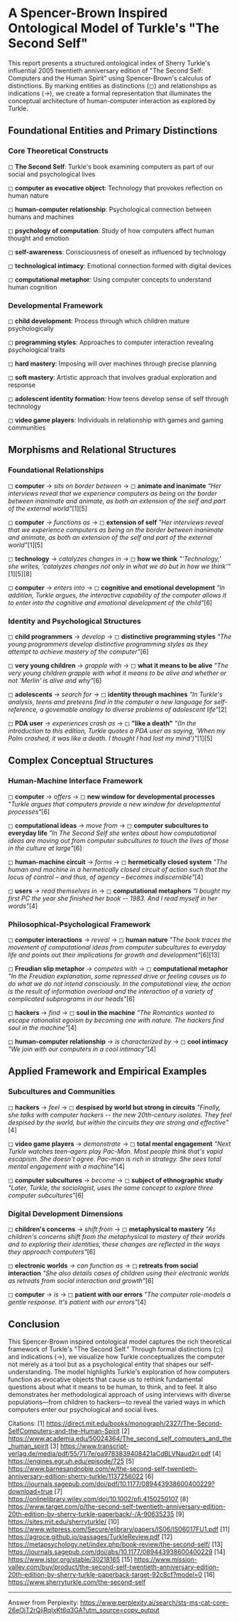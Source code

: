 # A Spencer-Brown Inspired Ontological Model of Turkle's "The Second Self"

This report presents a structured ontological index of Sherry Turkle's influential 2005 twentieth anniversary edition of "The Second Self: Computers and the Human Spirit" using Spencer-Brown's calculus of distinctions. By marking entities as distinctions (◻) and relationships as indications (→), we create a formal representation that illuminates the conceptual architecture of human-computer interaction as explored by Turkle.

## Foundational Entities and Primary Distinctions

### Core Theoretical Constructs

◻ **The Second Self**: Turkle's book examining computers as part of our social and psychological lives

◻ **computer as evocative object**: Technology that provokes reflection on human nature

◻ **human-computer relationship**: Psychological connection between humans and machines

◻ **psychology of computation**: Study of how computers affect human thought and emotion

◻ **self-awareness**: Consciousness of oneself as influenced by technology

◻ **technological intimacy**: Emotional connection formed with digital devices

◻ **computational metaphor**: Using computer concepts to understand human cognition

### Developmental Framework

◻ **child development**: Process through which children mature psychologically

◻ **programming styles**: Approaches to computer interaction revealing psychological traits

◻ **hard mastery**: Imposing will over machines through precise planning

◻ **soft mastery**: Artistic approach that involves gradual exploration and response

◻ **adolescent identity formation**: How teens develop sense of self through technology

◻ **video game players**: Individuals in relationship with games and gaming communities

## Morphisms and Relational Structures

### Foundational Relationships

◻ **computer** → *sits on border between* → ◻ **animate and inanimate**
   *"Her interviews reveal that we experience computers as being on the border between inanimate and animate, as both an extension of the self and part of the external world"*[1][5]

◻ **computer** → *functions as* → ◻ **extension of self**
   *"Her interviews reveal that we experience computers as being on the border between inanimate and animate, as both an extension of the self and part of the external world"*[1][5]

◻ **technology** → *catalyzes changes in* → ◻ **how we think**
   *"'Technology,' she writes, 'catalyzes changes not only in what we do but in how we think'"*[1][5][8]

◻ **computer** → *enters into* → ◻ **cognitive and emotional development**
   *"In addition, Turkle argues, the interactive capability of the computer allows it to enter into the cognitive and emotional development of the child"*[6]

### Identity and Psychological Structures

◻ **child programmers** → *develop* → ◻ **distinctive programming styles**
   *"The young programmers develop distinctive programming styles as they attempt to achieve mastery of the computer"*[6]

◻ **very young children** → *grapple with* → ◻ **what it means to be alive**
   *"The very young children grapple with what it means to be alive and whether or not 'Merlin' is alive and why"*[6]

◻ **adolescents** → *search for* → ◻ **identity through machines**
   *"In Turkle's analysis, teens and preteens find in the computer a new language for self-reference, a govemable analogy to diverse problems of adolescent life"*[2]

◻ **PDA user** → *experiences crash as* → ◻ **"like a death"**
   *"(In the introduction to this edition, Turkle quotes a PDA user as saying, 'When my Palm crashed, it was like a death. I thought I had lost my mind')"*[1][5]

## Complex Conceptual Structures

### Human-Machine Interface Framework

◻ **computer** → *offers* → ◻ **new window for developmental processes**
   *"Turkle argues that computers provide a new window for developmental processes"*[6]

◻ **computational ideas** → *move from* → ◻ **computer subcultures to everyday life**
   *"In The Second Self she writes about how computational ideas are moving out from computer subcultures to touch the lives of those in the culture at large"*[6]

◻ **human-machine circuit** → *forms* → ◻ **hermetically closed system**
   *"The human and machine in a hermetically closed circuit of action such that the locus of control – and thus, of agency – becomes indiscernible"*[4]

◻ **users** → *read themselves in* → ◻ **computational metaphors**
   *"I bought my first PC the year she finished her book -- 1983. And I read myself in her words"*[4]

### Philosophical-Psychological Framework

◻ **computer interactions** → *reveal* → ◻ **human nature**
   *"The book traces the movement of computational ideas from computer subcultures to everyday life and points out their implications for growth and development"*[6][13]

◻ **Freudian slip metaphor** → *competes with* → ◻ **computational metaphor**
   *"In the Freudian explanation, some repressed drive or feeling causes us to do what we do not intend consciously. In the computational view, the action is the result of information overload and the interaction of a variety of complicated subprograms in our heads"*[6]

◻ **hackers** → *find* → ◻ **soul in the machine**
   *"The Romantics wanted to escape rationalist egoism by becoming one with nature. The hackers find soul in the machine"*[4]

◻ **human-computer relationship** → *is characterized by* → ◻ **cool intimacy**
   *"We join with our computers in a cool intimacy"*[4]

## Applied Framework and Empirical Examples

### Subcultures and Communities

◻ **hackers** → *feel* → ◻ **despised by world but strong in circuits**
   *"Finally, she talks with computer hackers -- the new 20th-century isolates. They feel despised by the world, but within the circuits they are strong and effective"*[4]

◻ **video game players** → *demonstrate* → ◻ **total mental engagement**
   *"Next Turkle watches teen-agers play Pac-Man. Most people think that's vapid escapism. She doesn't agree. Pac-man is rich in strategy. She sees total mental engagement with a machine"*[4]

◻ **computer subcultures** → *become* → ◻ **subject of ethnographic study**
   *"Later, Turkle, the sociologist, uses the same concept to explore three computer subcultures"*[6]

### Digital Development Dimensions

◻ **children's concerns** → *shift from* → ◻ **metaphysical to mastery**
   *"As children's concerns shift from the metaphysical to mastery of their worlds and to exploring their identities, these changes are reflected in the ways they approach computers"*[6]

◻ **electronic worlds** → *can function as* → ◻ **retreats from social interaction**
   *"She also details cases of children using their electronic worlds as retreats from social interaction and growth"*[6]

◻ **computer** → *is* → ◻ **patient with our errors**
   *"The computer role-models a gentle response. It's patient with our errors"*[4]

## Conclusion

This Spencer-Brown inspired ontological model captures the rich theoretical framework of Turkle's "The Second Self." Through formal distinctions (◻) and indications (→), we visualize how Turkle conceptualizes the computer not merely as a tool but as a psychological entity that shapes our self-understanding. The model highlights Turkle's exploration of how computers function as evocative objects that cause us to rethink fundamental questions about what it means to be human, to think, and to feel. It also demonstrates her methodological approach of using interviews with diverse populations—from children to hackers—to reveal the varied ways in which computers enter our psychological and social lives.

Citations:
[1] https://direct.mit.edu/books/monograph/2327/The-Second-SelfComputers-and-the-Human-Spirit
[2] https://www.academia.edu/50024364/The_second_self_computers_and_the_human_spirit
[3] https://www.transcript-verlag.de/media/pdf/55/71/7e/oa9783839408421aCdBLVNaud2rl.pdf
[4] https://engines.egr.uh.edu/episode/725
[5] https://www.barnesandnoble.com/w/the-second-self-twentieth-anniversary-edition-sherry-turkle/1137256022
[6] https://journals.sagepub.com/doi/pdf/10.1177/089443938600400229?download=true
[7] https://onlinelibrary.wiley.com/doi/10.1002/pfi.4150250107
[8] https://www.target.com/p/the-second-self-twentieth-anniversary-edition-20th-edition-by-sherry-turkle-paperback/-/A-90635235
[9] https://sites.mit.edu/sherryturkle/
[10] https://www.witpress.com/Secure/elibrary/papers/IS06/IS06017FU1.pdf
[11] https://agroce.github.io/passages/TurkleReview.pdf
[12] https://metapsychology.net/index.php/book-review/the-second-self/
[13] https://journals.sagepub.com/doi/abs/10.1177/089443938600400229
[14] https://www.jstor.org/stable/30218165
[15] https://www.mission-valley.com/buy/product/the-second-self-twentieth-anniversary-edition-20th-edition-by-sherry-turkle-paperback-target-92c8cf?model=0
[16] https://www.sherryturkle.com/the-second-self

---
Answer from Perplexity: https://www.perplexity.ai/search/sts-ms-cat-core-26eOjT2rQjiRqIxKt6q3GA?utm_source=copy_output